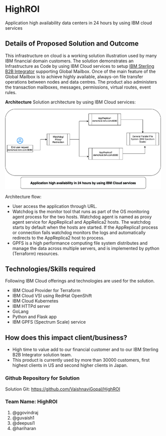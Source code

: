 # HighROI
Application high availability data centers in 24 hours by using IBM cloud services

## Details of Proposed Solution and Outcome
This infrastructure on cloud is a working solution illustration used by many IBM financial domain customers. The solution demonstrates an Infrastructure as Code by using IBM Cloud services to setup [IBM Sterling B2B Integrator](https://www.ibm.com/products/global-mailbox) supporting Global Mailbox. Once of the main feature of the Global Mailbox is to achieve highly available, always-on file transfer operations  between nodes and data centres. The product also administers the transaction mailboxes, messages, permissions, virtual routes, event rules.

**Architecture**
Solution architecture by using IBM Cloud services:

![HackathonArch_design](/HackathonArch_design.png)

Architecture flow:

- User access the application through URL.
- Watchdog is the monitor tool that runs as part of the OS monitoring agent process for the two hosts. Watchdog agent is named as proxy agent service for AppReplica1 and AppRelica2 hosts.  The watchdog starts by default when the hosts are started. If the AppReplica1 process or connection fails watchdog monitors the logs and automatically redirects to the AppReplica2 host to process.
- GPFS is a high performance computing file system distributes and manage the data across multiple servers, and is implemented by python (Terraform) resources.

## Technologies/Skills required
Following IBM Cloud offerings and technologies are used for the solution.

- IBM Cloud Provider for Terraform
- IBM Cloud VSI using RedHat OpenShift
- IBM Cloud Kubernetes
- IBM HTTPd server
- GoLang
- Python and Flask app 
- IBM GPFS (Spectrum Scale) service


## How does this impact client/business?
- High time to value add to our financial customer and to our IBM Sterling B2B Integrator solution team.
- This product is currently used by more than 30000 customers, first highest clients in US and second higher clients in Japan.

### Github Repository for Solution

Solution Git: https://github.com/VaishnaviGopal/HighROI 

### Team Name: HighROI
1. @ggovindraj
2. @guvaish1
3. @deepusi1
4. @hariharan

